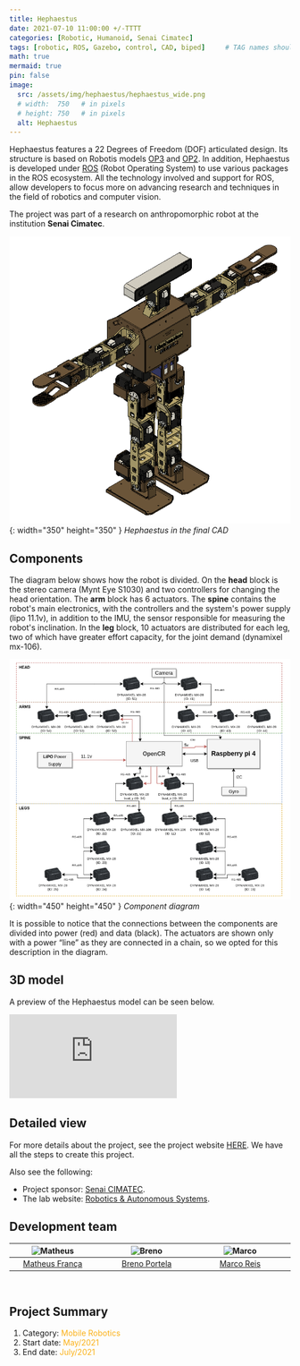 ```yaml
---
title: Hephaestus 
date: 2021-07-10 11:00:00 +/-TTTT
categories: [Robotic, Humanoid, Senai Cimatec]
tags: [robotic, ROS, Gazebo, control, CAD, biped]     # TAG names should always be lowercase
math: true
mermaid: true
pin: false
image:
  src: /assets/img/hephaestus/hephaestus_wide.png
  # width:  750   # in pixels
  # height: 750   # in pixels
  alt: Hephaestus
---
```


Hephaestus features a 22 Degrees of Freedom (DOF) articulated design. Its structure is based on Robotis models [OP3](https://emanual.robotis.com/docs/en/platform/op3/getting_started/) and [OP2](https://emanual.robotis.com/docs/en/platform/op2/getting_started/). In addition, Hephaestus is developed under [ROS](https://www.ros.org/) (Robot Operating System) to use various packages in the ROS ecosystem. All the technology involved and support for ROS, allow developers to focus more on advancing research and techniques in the field of robotics and computer vision.

The project was part of a research on anthropomorphic robot at the institution **Senai Cimatec**.

![hephaestus](/assets/img/hephaestus/hephaestus.png){: width="350" height="350" }
_Hephaestus in the final CAD_

## Components

The diagram below shows how the robot is divided. On the **head** block is the stereo camera (Mynt Eye S1030) and two controllers for changing the head orientation. The **arm** block has 6 actuators. The **spine** contains the robot's main electronics, with the controllers and the system's power supply (lipo 11.1v), in addition to the IMU, the sensor responsible for measuring the robot's inclination. In the **leg** block, 10 actuators are distributed for each leg, two of which have greater effort capacity, for the joint demand (dynamixel mx-106).

![diagram](/assets/img/hephaestus/components_diagram.png){: width="450" height="450" }
_Component diagram_

It is possible to notice that the connections between the components are divided into power (red) and data (black). The actuators are shown only with a power “line” as they are connected in a chain, so we opted for this description in the diagram.

## 3D model

A preview of the Hephaestus model can be seen below.

<div class="container"> <iframe class="responsive-iframe" title="Hephaestus" frameborder="0" allowfullscreen mozallowfullscreen="true" webkitallowfullscreen="true" allow="autoplay; fullscreen; xr-spatial-tracking" xr-spatial-tracking execution-while-out-of-viewport execution-while-not-rendered web-share src="https://sketchfab.com/models/f0c0c4a783194cedb17844991a279fcc/embed"> </iframe> </div>

## Detailed view

For more details about the project, see the project website [HERE](https://braziliansinrobotics.com/project-hephaestus/). We have all the steps to create this project.

Also see the following:
- Project sponsor: [Senai CIMATEC](http://www.senaicimatec.com.br/en/).
- The lab website: [Robotics & Autonomous Systems](https://braziliansinrobotics.com/).

## Development team

<center>
<div>
  <div class=" col-xl-auto offset-xl-0 col-lg-4 offset-lg-0">
    <table class="table-borderless highlight">
      <thead>
        <tr>
          <th><center><img src="{{ 'assets/img/matheus_franca.jpeg' | relative_url }}" width="100" alt="Matheus" class="img-fluid rounded-circle" /></center></th>
          <th></th>
          <th><center><img src="{{ 'assets/img/breno-portela.png' | relative_url }}" width="100" alt="Breno" class="img-fluid rounded-circle"/></center></th>
          <th></th>
          <th><center><img src="{{ 'assets/img/marco.jpg' | relative_url }}" width="100" alt="Marco" class="img-fluid rounded-circle"/></center></th>
          <th></th>
        </tr>
      </thead>
      <tbody>
        <tr class="font-weight-bolder" style="text-align: center margin-top: 0">
          <td width="33%"><center><a href="https://www.linkedin.com/in/matheus-frança-b62044150">Matheus França</a></center></td>
          <td></td>
          <td width="33%"><center><a href="https://www.linkedin.com/in/breno-portela-051270166/">Breno Portela</a></center></td>
          <td></td>
          <td width="33%"><center><a href="https://mhar-vell.github.io/portfolio/">Marco Reis</a></center></td>
          <td></td>
        </tr>
      </tbody>
    </table>
  </div>
</div>
</center>

<br>

## Project Summary

1. Category: <font color="#fbb117">Mobile Robotics</font>
3. Start date: <font color="#fbb117">May/2021</font>
4. End date: <font color="#fbb117">July/2021</font>